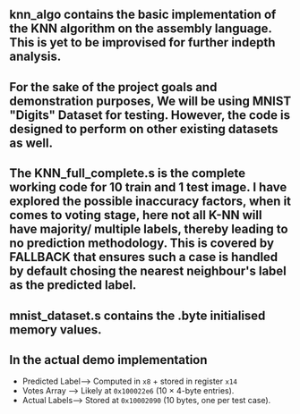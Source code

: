 ## knn_algo contains the basic implementation of the KNN algorithm on the assembly language. This is yet to be improvised for further indepth analysis.

## For the sake of the project goals and demonstration purposes, We will be using MNIST "Digits" Dataset for testing. However, the code is designed to perform on other existing datasets as well.


## The KNN_full_complete.s is the complete working code for 10 train and 1 test image. I have explored the possible inaccuracy factors, when it comes to voting stage, here not all K-NN will have majority/ multiple labels, thereby leading to no prediction methodology. This is covered by FALLBACK that ensures such a case is handled by default chosing the nearest neighbour's label as the predicted label.

## mnist_dataset.s contains the .byte initialised memory values.

## In the actual demo implementation
- Predicted Label-->  Computed in `x8` + stored in register `x14`
- Votes Array --> Likely at `0x100022e6` (10 × 4-byte entries).
- Actual Labels--> Stored at `0x10002090` (10 bytes, one per test case).


